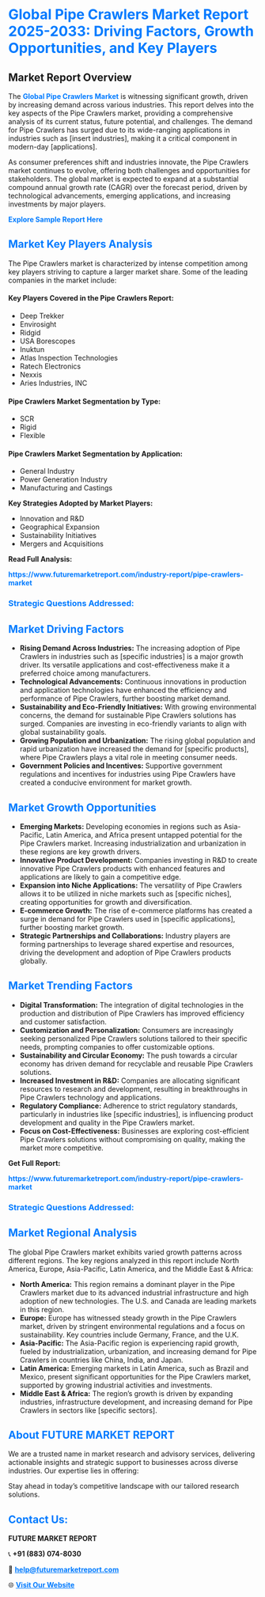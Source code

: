 <h1 style="color: #007BFF;">Global Pipe Crawlers Market Report 2025-2033: Driving Factors, Growth Opportunities, and Key Players</h1>

<section id="overview">
<h2>Market Report Overview</h2>
<p>The <a href="https://www.futuremarketreport.com/industry-report/pipe-crawlers-market" style="color: #007BFF; text-decoration: none;"><strong>Global Pipe Crawlers Market</strong></a> is witnessing significant growth, driven by increasing demand across various industries. This report delves into the key aspects of the Pipe Crawlers market, providing a comprehensive analysis of its current status, future potential, and challenges. The demand for Pipe Crawlers has surged due to its wide-ranging applications in industries such as [insert industries], making it a critical component in modern-day [applications].</p>
<p>As consumer preferences shift and industries innovate, the Pipe Crawlers market continues to evolve, offering both challenges and opportunities for stakeholders. The global market is expected to expand at a substantial compound annual growth rate (CAGR) over the forecast period, driven by technological advancements, emerging applications, and increasing investments by major players.</p>
</section>

<section id="overview">
<p><a href="https://www.futuremarketreport.com/request-sample/reportId=60420" style="color: #007BFF; text-decoration: none;"><strong>Explore Sample Report Here</strong></a></p>
</section>

<section id="key-players">
<h2 style="color: #007BFF;">Market Key Players Analysis</h2>
<p>The Pipe Crawlers market is characterized by intense competition among key players striving to capture a larger market share. Some of the leading companies in the market include:</p>
<h4>Key Players Covered in the Pipe Crawlers Report:</h4>
<ul><li>Deep Trekker</li><li>Envirosight</li><li>Ridgid</li><li>USA Borescopes</li><li>Inuktun</li><li>Atlas Inspection Technologies</li><li>Ratech Electronics</li><li>Nexxis</li><li>Aries Industries, INC</li></ul>
<h4>Pipe Crawlers Market Segmentation by Type:</h4>
<ul><li>SCR</li><li>Rigid</li><li>Flexible</li></ul>

<h4>Pipe Crawlers Market Segmentation by Application:</h4>
<ul><li>General Industry</li><li>Power Generation Industry</li><li>Manufacturing and Castings</li></ul>
<p><strong>Key Strategies Adopted by Market Players:</strong></p>
<ul>
<li>Innovation and R&D</li>
<li>Geographical Expansion</li>
<li>Sustainability Initiatives</li>
<li>Mergers and Acquisitions</li>
</ul>
</section>

<section>
<p><strong>Read Full Analysis: </strong></p><a href="https://www.futuremarketreport.com/industry-report/pipe-crawlers-market" style="color: #007BFF; text-decoration: none;"><strong>https://www.futuremarketreport.com/industry-report/pipe-crawlers-market</strong></a>
<h3 style="color: #007BFF;">Strategic Questions Addressed:</h3>
</section>

<section id="driving-factors">
<h2 style="color: #007BFF;">Market Driving Factors</h2>
<ul>
<li><strong>Rising Demand Across Industries:</strong> The increasing adoption of Pipe Crawlers in industries such as [specific industries] is a major growth driver. Its versatile applications and cost-effectiveness make it a preferred choice among manufacturers.</li>
<li><strong>Technological Advancements:</strong> Continuous innovations in production and application technologies have enhanced the efficiency and performance of Pipe Crawlers, further boosting market demand.</li>
<li><strong>Sustainability and Eco-Friendly Initiatives:</strong> With growing environmental concerns, the demand for sustainable Pipe Crawlers solutions has surged. Companies are investing in eco-friendly variants to align with global sustainability goals.</li>
<li><strong>Growing Population and Urbanization:</strong> The rising global population and rapid urbanization have increased the demand for [specific products], where Pipe Crawlers plays a vital role in meeting consumer needs.</li>
<li><strong>Government Policies and Incentives:</strong> Supportive government regulations and incentives for industries using Pipe Crawlers have created a conducive environment for market growth.</li>
</ul>
</section>

<section id="growth-opportunities">
<h2 style="color: #007BFF;">Market Growth Opportunities</h2>
<ul>
<li><strong>Emerging Markets:</strong> Developing economies in regions such as Asia-Pacific, Latin America, and Africa present untapped potential for the Pipe Crawlers market. Increasing industrialization and urbanization in these regions are key growth drivers.</li>
<li><strong>Innovative Product Development:</strong> Companies investing in R&D to create innovative Pipe Crawlers products with enhanced features and applications are likely to gain a competitive edge.</li>
<li><strong>Expansion into Niche Applications:</strong> The versatility of Pipe Crawlers allows it to be utilized in niche markets such as [specific niches], creating opportunities for growth and diversification.</li>
<li><strong>E-commerce Growth:</strong> The rise of e-commerce platforms has created a surge in demand for Pipe Crawlers used in [specific applications], further boosting market growth.</li>
<li><strong>Strategic Partnerships and Collaborations:</strong> Industry players are forming partnerships to leverage shared expertise and resources, driving the development and adoption of Pipe Crawlers products globally.</li>
</ul>
</section>

<section id="trending-factors">
<h2 style="color: #007BFF;">Market Trending Factors</h2>
<ul>
<li><strong>Digital Transformation:</strong> The integration of digital technologies in the production and distribution of Pipe Crawlers has improved efficiency and customer satisfaction.</li>
<li><strong>Customization and Personalization:</strong> Consumers are increasingly seeking personalized Pipe Crawlers solutions tailored to their specific needs, prompting companies to offer customizable options.</li>
<li><strong>Sustainability and Circular Economy:</strong> The push towards a circular economy has driven demand for recyclable and reusable Pipe Crawlers solutions.</li>
<li><strong>Increased Investment in R&D:</strong> Companies are allocating significant resources to research and development, resulting in breakthroughs in Pipe Crawlers technology and applications.</li>
<li><strong>Regulatory Compliance:</strong> Adherence to strict regulatory standards, particularly in industries like [specific industries], is influencing product development and quality in the Pipe Crawlers market.</li>
<li><strong>Focus on Cost-Effectiveness:</strong> Businesses are exploring cost-efficient Pipe Crawlers solutions without compromising on quality, making the market more competitive.</li>
</ul>
</section>

<section>
<p><strong>Get Full Report: </strong></p><a href="https://www.futuremarketreport.com/industry-report/pipe-crawlers-market" style="color: #007BFF; text-decoration: none;"><strong>https://www.futuremarketreport.com/industry-report/pipe-crawlers-market</strong></a>
<h3 style="color: #007BFF;">Strategic Questions Addressed:</h3>
</section>


<section id="regional-analysis">
<h2 style="color: #007BFF;">Market Regional Analysis</h2>
<p>The global Pipe Crawlers market exhibits varied growth patterns across different regions. The key regions analyzed in this report include North America, Europe, Asia-Pacific, Latin America, and the Middle East & Africa:</p>
<ul>
<li><strong>North America:</strong> This region remains a dominant player in the Pipe Crawlers market due to its advanced industrial infrastructure and high adoption of new technologies. The U.S. and Canada are leading markets in this region.</li>
<li><strong>Europe:</strong> Europe has witnessed steady growth in the Pipe Crawlers market, driven by stringent environmental regulations and a focus on sustainability. Key countries include Germany, France, and the U.K.</li>
<li><strong>Asia-Pacific:</strong> The Asia-Pacific region is experiencing rapid growth, fueled by industrialization, urbanization, and increasing demand for Pipe Crawlers in countries like China, India, and Japan.</li>
<li><strong>Latin America:</strong> Emerging markets in Latin America, such as Brazil and Mexico, present significant opportunities for the Pipe Crawlers market, supported by growing industrial activities and investments.</li>
<li><strong>Middle East & Africa:</strong> The region’s growth is driven by expanding industries, infrastructure development, and increasing demand for Pipe Crawlers in sectors like [specific sectors].</li>
</ul>
</section>

<footer>
<h2 style="color: #007BFF;">About FUTURE MARKET REPORT</h2>
<p>We are a trusted name in market research and advisory services, delivering actionable insights and strategic support to businesses across diverse industries. Our expertise lies in offering:</p>

<p>Stay ahead in today’s competitive landscape with our tailored research solutions.</p>

<h2 style="color: #007BFF;">Contact Us:</h2>
<p><strong>FUTURE MARKET REPORT</strong></p>
<p>📞 <strong>+91 (883) 074-8030</strong></p>
<p>📧 <strong><a href="mailto:help@futuremarketreport.com" style="color: #007BFF;">help@futuremarketreport.com</a></strong></p>
<p>🌐 <strong><a href="https://www.futuremarketreport.com/" style="color: #007BFF;">Visit Our Website</a></strong></p>
</footer>